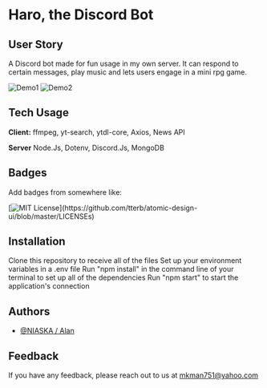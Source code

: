 # Haro, the Discord Bot

## User Story
A Discord bot made for fun usage in my own server. It can respond to certain messages, play music and lets users engage in a mini rpg game. 

![Demo1](https://res.cloudinary.com/ddtqwizaf/image/upload/v1629836843/discord1_lkgd38.png)
![Demo2](https://media.giphy.com/media/vfUv5aYjgujNd1WBmp/giphy.gif)
    
## Tech Usage

**Client:** ffmpeg, yt-search, ytdl-core, Axios, News API

**Server** Node.Js, Dotenv, Discord.Js, MongoDB


## Badges

Add badges from somewhere like: 

[![MIT License](https://img.shields.io/apm/l/atomic-design-ui.svg?)](https://github.com/tterb/atomic-design-ui/blob/master/LICENSEs)

  
## Installation 

Clone this repository to receive all of the files
Set up your environment variables in a .env file
Run "npm install" in the command line of your terminal to set up all of the dependencies
Run "npm start" to start the application's connection

## Authors

- [@NIASKA / Alan](https://github.com/NIASKAA)

  
## Feedback

If you have any feedback, please reach out to us at mkman751@yahoo.com

